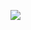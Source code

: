 ![](https://komarev.com/ghpvc/?username=postmansfarewell&color=fffcd6&style=for-the-badge&label=fiona+apple)
